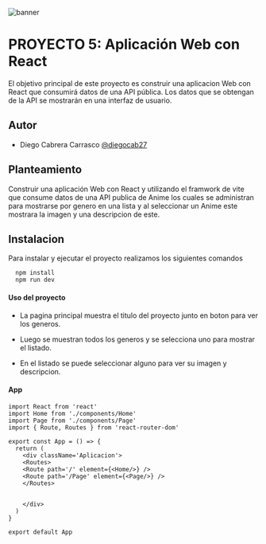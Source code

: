 ![banner](https://github.com/diegocab27/proyecto1/assets/162330383/d1251c1c-916c-4b7c-b57b-cab573e44281)

# PROYECTO 5: Aplicación Web con React

El objetivo principal de este proyecto es construir una aplicacion Web con React que consumirá datos de una API pública. Los datos que se obtengan de la API se mostrarán en una interfaz de usuario.

## Autor
- Diego Cabrera Carrasco  [@diegocab27](https://www.github.com/diegocab27)

## Planteamiento

Construir una aplicación Web con React y utilizando el framwork de vite que consume datos de una API publica de Anime los cuales se administran para mostrarse por genero en una lista y al seleccionar un Anime este mostrara la imagen y una descripcion de este.

## Instalacion 

Para instalar y ejecutar el proyecto realizamos los siguientes comandos

```
  npm install 
  npm run dev
```
    

#### Uso del proyecto

- La pagina principal muestra el titulo del proyecto junto en boton para ver los generos.



- Luego se muestran todos los generos y se selecciona uno para mostrar el listado.



- En el listado se puede seleccionar alguno para ver su imagen y descripcion.




#### App

```
import React from 'react'
import Home from './components/Home'
import Page from './components/Page'
import { Route, Routes } from 'react-router-dom'

export const App = () => {
  return (
    <div className='Aplicacion'>
    <Routes>
    <Route path='/' element={<Home/>} />
    <Route path='/Page' element={<Page/>} />
    </Routes>


    </div>
  )
}

export default App


```

